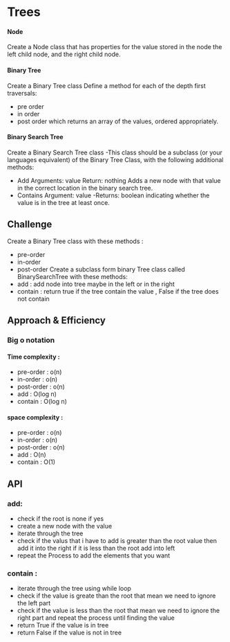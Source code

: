 # Trees
#### Node
Create a Node class that has properties for the value stored in the node
the left child node, and the right child node.
#### Binary Tree
Create a Binary Tree class
Define a method for each of the depth first traversals:
- pre order
- in order
- post order which returns an array of the values, ordered appropriately.
#### Binary Search Tree
Create a Binary Search Tree class -This class should be a subclass (or your languages equivalent) of the Binary Tree Class, with the following additional methods:
- Add
Arguments: value
Return: nothing
Adds a new node with that value in the correct location in the binary search tree.
- Contains
Argument: value -Returns: boolean indicating whether the value is in the tree at least once.
## Challenge
Create a Binary Tree class with these methods :
- pre-order
- in-order
- post-order
Create a subclass form binary Tree class called BinarySearchTree with these methods:
- add : add node into tree maybe in the left or in the right
- contain : return true if the tree contain the value , False if the tree does not contain
## Approach & Efficiency
### Big o notation
#### Time complexity :
- pre-order : o(n)
- in-order : o(n)
- post-order : o(n)
- add : O(log n)
- contain : O(log n)
#### space complexity :
- pre-order : o(n)
- in-order : o(n)
- post-order : o(n)
- add : O(n)
- contain : O(1)
## API
### add:
- check if the root is none if yes
- create a new node with the value
- iterate through the tree
- check if the valus that i have to add is greater than the root value then add it into the right
if it is less than the root add into left
- repeat the Process to add the elements that you want
### contain :
- iterate through the tree
using while loop
- check if the value is greate than the root that mean we need to ignore the left part
- check if the value is less than the root that mean we need to ignore the right part
and repeat the process until finding the value
- return True if the value is in tree
- return False if the value is not in tree